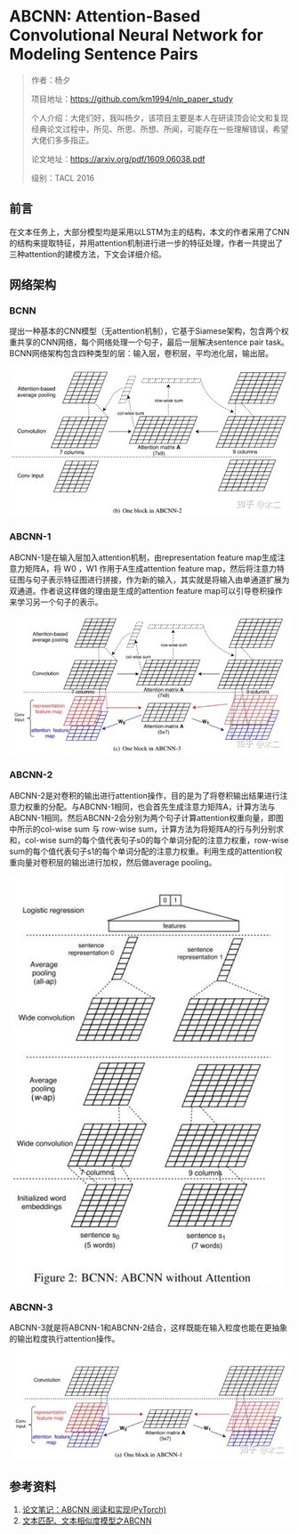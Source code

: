 # ABCNN: Attention-Based Convolutional Neural Network for Modeling Sentence Pairs

> 作者：杨夕
> 
> 项目地址：https://github.com/km1994/nlp_paper_study
> 
> 个人介绍：大佬们好，我叫杨夕，该项目主要是本人在研读顶会论文和复现经典论文过程中，所见、所思、所想、所闻，可能存在一些理解错误，希望大佬们多多指正。
> 
> 论文地址：https://arxiv.org/pdf/1609.06038.pdf
> 
> 级别：TACL 2016

## 前言

在文本任务上，大部分模型均是采用以LSTM为主的结构，本文的作者采用了CNN的结构来提取特征，并用attention机制进行进一步的特征处理，作者一共提出了三种attention的建模方法，下文会详细介绍。

## 网络架构

### BCNN

提出一种基本的CNN模型（无attention机制），它基于Siamese架构，包含两个权重共享的CNN网络，每个网络处理一个句子，最后一层解决sentence pair task。BCNN网络架构包含四种类型的层：输入层，卷积层，平均池化层，输出层。

![](img/20200819124406.png)

### ABCNN-1

ABCNN-1是在输入层加入attention机制，由representation feature map生成注意力矩阵A，将 W0 ，W1 作用于A生成attention feature map，然后将注意力特征图与句子表示特征图进行拼接，作为新的输入，其实就是将输入由单通道扩展为双通道。作者说这样做的理由是生成的attention feature map可以引导卷积操作来学习另一个句子的表示。

![](img/20200819124444.png)

### ABCNN-2

ABCNN-2是对卷积的输出进行attention操作，目的是为了将卷积输出结果进行注意力权重的分配。与ABCNN-1相同，也会首先生成注意力矩阵A，计算方法与ABCNN-1相同。然后ABCNN-2会分别为两个句子计算attention权重向量，即图中所示的col-wise sum 与 row-wise sum，计算方法为将矩阵A的行与列分别求和，col-wise sum的每个值代表句子s0的每个单词分配的注意力权重，row-wise sum的每个值代表句子s1的每个单词分配的注意力权重。利用生成的attention权重向量对卷积层的输出进行加权，然后做average pooling。

![](img/20200819124341.png)

### ABCNN-3

ABCNN-3就是将ABCNN-1和ABCNN-2结合，这样既能在输入粒度也能在更抽象的输出粒度执行attention操作。

![](img/20200819124356.png)


## 参考资料

1. [论文笔记：ABCNN 阅读和实现(PyTorch)](https://zhuanlan.zhihu.com/p/48254913)
2. [文本匹配、文本相似度模型之ABCNN](https://blog.csdn.net/u012526436/article/details/90179481)
